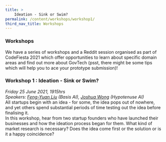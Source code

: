 ```yaml
---
title: >
    Ideation - Sink or Swim?
permalink: /content/workshops/workshop1/
third_nav_title: Workshops
---
```


### **Workshops**
We have a series of workshops and a Reddit session organised as part of CodeFiesta 2021 which offer opportunities to learn about specific domain areas and find out more about GovTech (psst, there might be some tips which will help you to ace your prototype submission)!

### Workshop 1 : Ideation - Sink or Swim?
*Friday 25 June 2021, 1915hrs*<br>
*Speakers: [Feng-Yuan Liu](https://www.linkedin.com/in/feng-yuan-liu-9b09aa42/) (Basis AI), [Joshua Wong](https://www.linkedin.com/in/jwonged/) (Hypotenuse AI)*<br>
All startups begin with an idea - for some, the idea pops out of nowhere, and yet others spend substantial periods of time testing out the idea before finalising it.
<br>In this workshop, hear from two startup founders who have launched their businesses and how the ideation process began for them. What kind of market research is necessary? Does the idea come first or the solution or is it a happy coincidence?